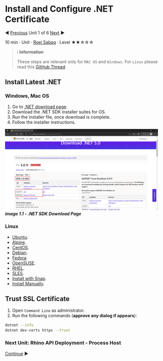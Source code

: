 # Install and Configure .NET Certificate

:arrow_backward: [Previous](./00.Module.md) Unit 1 of 6 [Next](./02.DeploymentProcessHost.md) :arrow_forward:

10 min · Unit · [Roei Sabag](https://www.linkedin.com/in/roei-sabag-247aa18/) · Level ★★☆☆☆  

> :information_source: **Information**
>  
> These steps are relevant only for `MAC OS` and `Windows`. For `Linux` please read this [GitHub Thread](https://github.com/dotnet/aspnetcore/issues/32842).

## Install Latest .NET

### Windows, Mac OS

1. Go to [.NET download page](https://dotnet.microsoft.com/download/dotnet/current).
2. Download the .NET SDK installer suites for OS.
3. Run the installer file, once download is complete.
4. Follow the installer instructions.
  
![image 1.1 - .NET SDK Download Page](./Images/m01u01_1.png)  
_**image 1.1 - .NET SDK Download Page**_  
  
### Linux

* [Ubuntu](https://docs.microsoft.com/en-us/dotnet/core/install/linux-ubuntu).
* [Alpine](https://docs.microsoft.com/en-us/dotnet/core/install/linux-alpine).
* [CentOS](https://docs.microsoft.com/en-us/dotnet/core/install/linux-centos).
* [Debian](https://docs.microsoft.com/en-us/dotnet/core/install/linux-debian).
* [Fedora](https://docs.microsoft.com/en-us/dotnet/core/install/linux-fedora).
* [OpenSUSE](https://docs.microsoft.com/en-us/dotnet/core/install/linux-opensuse).
* [RHEL](https://docs.microsoft.com/en-us/dotnet/core/install/linux-rhel).
* [SLES](https://docs.microsoft.com/en-us/dotnet/core/install/linux-sles).
* [Install with Snap](https://docs.microsoft.com/en-us/dotnet/core/install/linux-snap).
* [Install Manually](https://docs.microsoft.com/en-us/dotnet/core/install/linux-scripted-manual).

## Trust SSL Certificate

1. Open `Command Line` as administrator.
2. Run the following commands (**approve any dialog if appears**):  

```bash
dotnet --info
dotnet dev-certs https --trust
```

### Next Unit: Rhino API Deployment - Process Host

[Continue](./02.DeploymentProcessHost.md) :arrow_forward:
